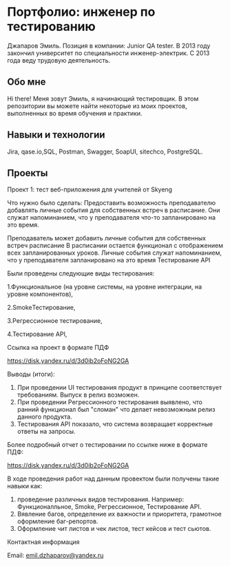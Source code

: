 # Портфолио: инженер по тестированию
Джапаров Эмиль. Позиция в компании: Junior QA tester.
В 2013 году закончил университет по специальности инженер-электрик. С 2013 года веду трудовую деятельность.

## Обо мне 
Hi there! Меня зовут Эмиль, я начинающий тестировщик.
В этом репозитории вы можете найти некоторые из моих проектов, выполненных во время обучения и практики.

## Навыки и технологии
Jira, qase.io,SQL, Postman, Swagger, SoapUI, sitechco, PostgreSQL.


## Проекты
Проект 1: тест веб-приложения для учителей от Skyeng

Что нужно было сделать:
Предоставить возможность преподавателю добавлять личные события для собственных встреч в расписание. 
Они служат напоминанием, что у преподавателя что-то запланировано на это время.

Преподаватель может добавить личные события для собственных встреч расписание
В расписании остается функционал с отображением всех запланированных уроков.
Личные события служат напоминанием, что у преподавателя запланировано на это время
Тестирование API


Были проведены следующие виды тестирования:

1.Функциональное (на уровне системы, на уровне интеграции, на уровне компонентов),

2.SmokeТестирование,

3.Регрессионное тестирование,

4.Тестирование API,

Ссылка на проект в формате ПДФ 

https://disk.yandex.ru/d/3d0ib2oFoNG2GA


Выводы (итоги):
1. При проведении UI тестирования продукт в принципе соответствует требованиям. Выпуск в релиз возможен.
2. При проведении Регрессионного тестирования выявлено, что ранний функционал был "сломан" что делает невозможным релиз данного продукта.
3. Тестирования API показало, что система возвращает корректные ответы на запросы. 

Более подробный отчет о тестировании по ссылке ниже в формате ПДФ:

https://disk.yandex.ru/d/3d0ib2oFoNG2GA

В ходе проведения работ над данным провектом были получены такие навыки как:
1. проведение различных видов тестирования. Например: Функционалльное, Smoke, Регрессионное, Тестирование API.
4. Вявление багов, определение их важности и приоритета, грамотное оформление баг-репортов.
5. Оформление чит листов и чек листов, тест кейсов и тест сьютов.


Контактная информация

Email: emil.dzhaparov@yandex.ru


